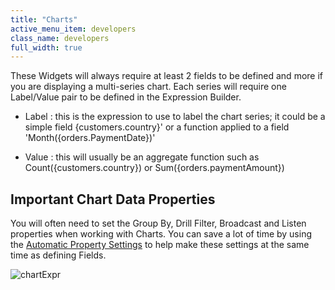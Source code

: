 ```yaml
---
title: "Charts"
active_menu_item: developers
class_name: developers
full_width: true
---
```



These Widgets will always require at least 2 fields to be defined and more if you are displaying a multi-series chart. Each series will require one Label/Value pair to be defined in the Expression Builder.

 - Label : this is the expression to use to label the chart series; it could be a simple field {customers.country}' or a function applied to a field 'Month({orders.PaymentDate})'

 - Value : this will usually be an aggregate function such as Count({customers.country}) or Sum({orders.paymentAmount})

## Important Chart Data Properties

You will often need to set the Group By, Drill Filter, Broadcast and Listen properties when working with Charts. You can save a lot of time by using the [Automatic Property Settings](/developers/user-guide/product-guide/advanced-features/data-integration-reporting-dashboards/data-section-properties/using-automatic-property-setti) to help make these settings at the same time as defining Fields.

![chartExpr](/img/docs/chartexpr.zoom67.png)
